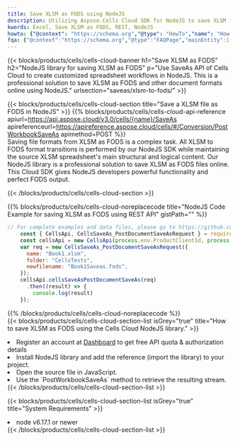 ```yaml
---
title: Save XLSM as FODS using NodeJS 
description: Utilizing Aspose.Cells Cloud SDK for NodeJS to save XLSM format file as FODS format file. 
kwords: Excel, Save XLSM as FODS, REST, NodeJS
howto: {"@context": "https://schema.org","@type": "HowTo","name": "How to save XLSM as FODS using the Cells Cloud NodeJS library.","description": "How to save XLSM as FODS using the Cells Cloud NodeJS library.","image": {"@type": "ImageObject"},"url": "/nodejs/saveas/xlsm-to-fods/","step": [{ "@type": "HowToStep","name": "How to save XLSM as FODS using the Cells Cloud NodeJS library. step 1", "image": {"@type": "ImageObject",},"url": "/nodejs/saveas/xlsm-to-fods/","text": "Register an account at <a href='https://dashboard.aspose.cloud/'>Dashboard</a> to get free API quota & authorization details",},{ "@type": "HowToStep","name": "How to save XLSM as FODS using the Cells Cloud NodeJS library. step 1", "image": {"@type": "ImageObject",},"url": "/nodejs/saveas/xlsm-to-fods/","text": "Install NodeJS library and add the reference (import the library) to your project.",},{ "@type": "HowToStep","name": "How to save XLSM as FODS using the Cells Cloud NodeJS library. step 1", "image": {"@type": "ImageObject",},"url": "/nodejs/saveas/xlsm-to-fods/","text": "Open the source file in JavaScript.",},{ "@type": "HowToStep","name": "How to save XLSM as FODS using the Cells Cloud NodeJS library. step 1", "image": {"@type": "ImageObject",},"url": "/nodejs/saveas/xlsm-to-fods/","text": "Use the `PostWorkbookSaveAs` method to retrieve the resulting stream.",}, ],"supply": {"@type": "HowToSupply","name": "document"},"tool": [{"@type": "HowToTool","name": "Visual Studio, Visual Studio Code, WebStorm"},{"@type": "HowToTool","name": "Aspose Cells"}],"totalTime": "PT6M"}
fqa: {"@context":"https://schema.org","@type":"FAQPage","mainEntity":[{"@type":"Question","name":"Why save file as other formats file in C# using REST API?","acceptedAnswer":{"@type":"Answer","text":"Documents are encoded in many ways, and some files may be incompatible with the software you use. To open and read such files, just save them as appropriate file formats.<br/><ol><li>Install .NET SDK and add the reference (import the library) to your project.</li><li>Open the source file in C# using REST API.</li><li>Call the PostWorkbookSaveAsRequest() method, passing an output filename with required extension.</li><li>Get the result of save as a separate file.</li></ol>"}},{"@type":"Question","name":"What file formats can I save as with your C# library?","acceptedAnswer":{"@type":"Answer","text":"We support a variety of file formats for conversion using .NET library, including XLSX, Excel, xls , PDF, CSV, HTML, Markdown, XML, PNG, JPG, TIFF, Json, TXT and many more."}},{"@type":"Question","name":"What is the maximum allowed file size for conversion using this .NET library?","acceptedAnswer":{"@type":"Answer","text":"There are no file size limits for format conversions using .NET library."}}]}
---
```



{{< blocks/products/cells/cells-cloud-banner h1="Save XLSM as FODS" h2="NodeJS library for saving XLSM as FODS" p="Use SaveAs API of Cells Cloud to create customized spreadsheet workflows in NodeJS. This is a professional solution to save XLSM as FODS and other document formats online using NodeJS." urlsection="saveas/xlsm-to-fods/" >}}

{{< blocks/products/cells/cells-cloud-section  title="Save a XLSM file as FODS in NodeJS" >}}
{{% blocks/products/cells/cells-cloud-api-reference  apiurl=https://api.aspose.cloud/v3.0/cells/{name}/SaveAs  apireferenceurl=https://apireference.aspose.cloud/cells/#/Conversion/PostWorkbookSaveAs  apimethod=POST %}}
<br/>
Saving file formats from XLSM as FODS is a complex task. All XLSM to FODS format transitions is performed by our NodeJS SDK while maintaining the source XLSM spreadsheet's main structural and logical content. Our NodeJS library is a professional solution to save XLSM as FODS files online. This Cloud SDK gives NodeJS developers powerful functionality and perfect FODS output.

{{< /blocks/products/cells/cells-cloud-section >}}

{{% blocks/products/cells/cells-cloud-noreplacecode title="NodeJS Code Example for saving XLSM as FODS using REST API" gistPath="" %}}
  
```js
// For complete examples and data files, please go to https://github.com/aspose-cells-cloud/aspose-cells-cloud-node/
    const { CellsApi, CellsSaveAs_PostDocumentSaveAsRequest } = require("asposecellscloud");
    const cellsApi = new CellsApi(process.env.ProductClientId, process.env.ProductClientSecret);
    var req = new CellsSaveAs_PostDocumentSaveAsRequest({
      name: "Book1.xlsm",
      folder: "CellsTests",
      newfilename: "Book1Saveas.fods",
    });
    cellsApi.cellsSaveAsPostDocumentSaveAs(req)
      .then((result) => {
        console.log(result)
    });
```
  
{{% /blocks/products/cells/cells-cloud-noreplacecode  %}}
<br/>
{{< blocks/products/cells/cells-cloud-section-list isGrey="true"  title="How to save XLSM as FODS using the Cells Cloud NodeJS library." >}}
<li>Register an account at <a href="https://dashboard.aspose.cloud/">Dashboard</a> to get free API quota & authorization details</li>
<li>Install NodeJS library and add the reference (import the library) to your project.</li>
<li>Open the source file in JavaScript.</li>
<li>Use the `PostWorkbookSaveAs` method to retrieve the resulting stream.</li>
{{< /blocks/products/cells/cells-cloud-section-list >}}

{{< blocks/products/cells/cells-cloud-section-list isGrey="true"  title="System Requirements" >}}
<li>node v6.17.1 or newer</li>
{{< /blocks/products/cells/cells-cloud-section-list >}}
